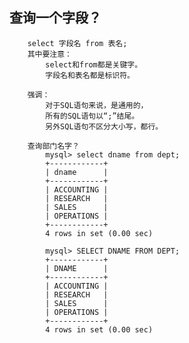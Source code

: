 ## 查询一个字段？
		select 字段名 from 表名;
		其中要注意：
			select和from都是关键字。
			字段名和表名都是标识符。
		
		强调：
			对于SQL语句来说，是通用的，
			所有的SQL语句以“;”结尾。
			另外SQL语句不区分大小写，都行。
		
		查询部门名字？
			mysql> select dname from dept;
			+------------+
			| dname      |
			+------------+
			| ACCOUNTING |
			| RESEARCH   |
			| SALES      |
			| OPERATIONS |
			+------------+
			4 rows in set (0.00 sec)

			mysql> SELECT DNAME FROM DEPT;
			+------------+
			| DNAME      |
			+------------+
			| ACCOUNTING |
			| RESEARCH   |
			| SALES      |
			| OPERATIONS |
			+------------+
			4 rows in set (0.00 sec)
